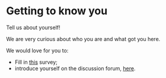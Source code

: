 # Getting to know you

Tell us about yourself!

We are very curious about who you are and what got you here.

We would love for you to:

- Fill in [this][intro-survey] survey;
- introduce yourself on the discussion forum, [here][intro-forum].

[intro-forum]: https://courses.edx.org/courses/course-v1:ETHx+DT-01x+1T2021/discussion/forum/course/threads/604cf4b5e1362904a7b15897
[intro-survey]: https://docs.google.com/forms/d/e/1FAIpQLSdQPbs_ZgIJvwyR85tICxGv-hYJkE_KINcI2cg_bhhykLgmJA/viewform?usp=sf_link
